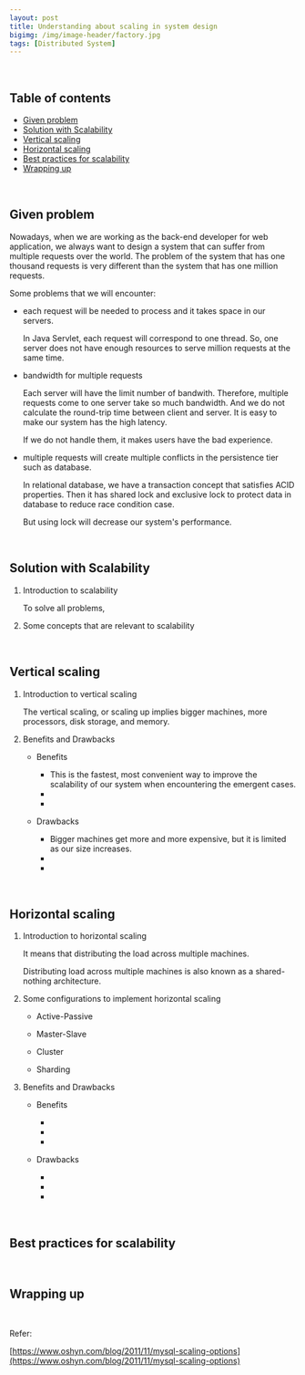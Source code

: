 ```yaml
---
layout: post
title: Understanding about scaling in system design
bigimg: /img/image-header/factory.jpg
tags: [Distributed System]
---
```




<br>

## Table of contents
- [Given problem](#given-problem)
- [Solution with Scalability](#solution-with-scalability)
- [Vertical scaling](#vertical-scaling)
- [Horizontal scaling](#horizontal-scaling)
- [Best practices for scalability](#best-practices-for-scalability)
- [Wrapping up](#wrapping-up)


<br>

## Given problem

Nowadays, when we are working as the back-end developer for web application, we always want to design a system that can suffer from multiple requests over the world. The problem of the system that has one thousand requests is very different than the system that has one million requests.

Some problems that we will encounter:
- each request will be needed to process and it takes space in our servers.

    In Java Servlet, each request will correspond to one thread. So, one server does not have enough resources to serve million requests at the same time.

- bandwidth for multiple requests

    Each server will have the limit number of bandwith. Therefore, multiple requests come to one server take so much bandwidth. And we do not calculate the round-trip time between client and server. It is easy to make our system has the high latency.

    If we do not handle them, it makes users have the bad experience.

- multiple requests will create multiple conflicts in the persistence tier such as database.

    In relational database, we have a transaction concept that satisfies ACID properties. Then it has shared lock and exclusive lock to protect data in database to reduce race condition case.

    But using lock will decrease our system's performance.

<br>

## Solution with Scalability

1. Introduction to scalability

    To solve all problems, 

2. Some concepts that are relevant to scalability






<br>

## Vertical scaling

1. Introduction to vertical scaling

    The vertical scaling, or scaling up implies bigger machines, more processors, disk storage, and memory.

2. Benefits and Drawbacks

    - Benefits

        - This is the fastest, most convenient way to improve the scalability of our system when encountering the emergent cases.
        - 
        - 

    - Drawbacks

        - Bigger machines get more and more expensive, but it is limited as our size increases.
        - 
        - 

<br>

## Horizontal scaling

1. Introduction to horizontal scaling

    
    It means that distributing the load across multiple machines.

    Distributing load across multiple machines is also known as a shared-nothing architecture.

2. Some configurations to implement horizontal scaling

    - Active-Passive



    - Master-Slave



    - Cluster



    - Sharding



3. Benefits and Drawbacks

    - Benefits

        - 
        - 
        - 

    - Drawbacks

        - 
        - 
        - 


<br>

## Best practices for scalability







<br>

## Wrapping up




<br>

Refer:

[https://www.oshyn.com/blog/2011/11/mysql-scaling-options](https://www.oshyn.com/blog/2011/11/mysql-scaling-options)

[]()

[]()

[]()